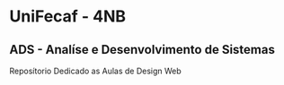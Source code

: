 # UniFecaf - 4NB
## ADS - Analíse e Desenvolvimento de Sistemas

Reposítorio Dedicado as Aulas de Design Web
